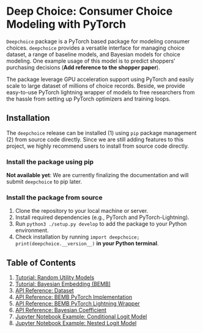 # Deep Choice: Consumer Choice Modeling with PyTorch
`Deepchoice` package is a PyTorch based package for modeling consumer choices. `deepchoice` provides a versatile interface for managing choice dataset, a range of baseline models, and Bayesian models for choice modeling. One example usage of this model is to predict shoppers’ purchasing decisions (**Add reference to the shopper paper**).

The package leverage GPU acceleration support using PyTorch and easily scale to large dataset of millions of choice records. Beside, we provide easy-to-use PyTorch lightning wrapper of models to free researchers from the hassle from setting up PyTorch optimizers and training loops.

## Installation
The `deepchoice` release can be installed (1) using `pip` package management (2) from source code directly. Since we are still adding features to this project, we highly recommend users to install from source code directly.

### Install the package using pip
**Not available yet**: We are currently finalizing the documentation and will submit `deepchoice` to pip later.

### Install the package from source
1. Clone the repository to your local machine or server.
2. Install required dependencies (e.g., PyTorch and PyTorch-Lightning).
3. Run `python3 ./setup.py develop` to add the package to your Python environment.
4. Check installation by running `import deepchoice; print(deepchoice.__version__)` **in your Python terminal**.

## Table of Contents
1. [Tutorial: Random Utility Models](./RUM.md)
2. [Tutorial: Bayesian Embedding (BEMB)](./BEMB.md)
3. [API Reference: Dataset](./data.choice_dataset.md)
4. [API Reference: BEMB PyTorch Implementation](./model.bemb_flex_v3.md)
5. [API Reference: BEMB PyTorch Lightning Wrapper](./model.bemb_lightning.md)
6. [API Reference: Bayesian Coefficient](./model.bayesian_coefficient.md)
7. [Jupyter Notebook Example: Conditional Logit Model](../examples/conditional_logit_model_mode_canada.ipynb)
8. [Jupyter Notebook Example: Nested Logit Model](../examples/nested_logit_model_HC.ipynb)
